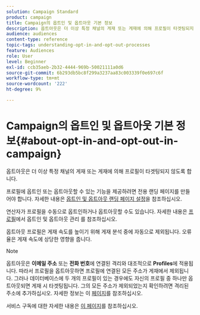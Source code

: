 ```yaml
---
solution: Campaign Standard
product: campaign
title: Campaign의 옵트인 및 옵트아웃 기본 정보
description: 옵트아웃은 더 이상 특정 채널의 게재 또는 게재에 의해 프로필이 타겟팅되지 않도록 합니다.
audience: audiences
content-type: reference
topic-tags: understanding-opt-in-and-opt-out-processes
feature: Audiences
role: User
level: Beginner
exl-id: ccb35aeb-2b32-4444-969b-50021111a0d6
source-git-commit: 6b293db5bc8f299a3237aa83c003339f0e697c6f
workflow-type: tm+mt
source-wordcount: '222'
ht-degree: 9%

---
```


# Campaign의 옵트인 및 옵트아웃 기본 정보{#about-opt-in-and-opt-out-in-campaign}

옵트아웃은 더 이상 특정 채널의 게재 또는 게재에 의해 프로필이 타겟팅되지 않도록 합니다.

프로필에 옵트인 또는 옵트아웃할 수 있는 기능을 제공하려면 전용 랜딩 페이지를 만들어야 합니다. 자세한 내용은 [옵트인 및 옵트아웃 랜딩 페이지 설정](../../audiences/using/managing-opt-in-and-opt-out-in-campaign.md#setting-up-opt-in-and-opt-out-landing-pages)을 참조하십시오.

연산자가 프로필을 수동으로 옵트인하거나 옵트아웃할 수도 있습니다. 자세한 내용은 [프로필](../../audiences/using/managing-opt-in-and-opt-out-in-campaign.md#managing-opt-in-and-opt-out-from-a-profile)에서 옵트인 및 옵트아웃 관리 를 참조하십시오.

옵트아웃 프로필은 게재 속도를 높이기 위해 게재 분석 중에 자동으로 제외됩니다. 오류율은 게재 속도에 상당한 영향을 줍니다.

>[!NOTE]
>
>옵트아웃은 **이메일 주소** 또는 **전화 번호**&#x200B;에 연결된 격리와 대조적으로 **Profiles**&#x200B;에 적용됩니다. 따라서 프로필을 옵트아웃하면 프로필에 연결된 모든 주소가 게재에서 제외됩니다. 그러나 데이터베이스에 두 개의 프로필이 있는 경우에도 자신의 프로필 중 하나만 옵트아웃되면 게재 시 타겟팅됩니다. 그의 모든 주소가 제외되었는지 확인하려면 격리된 주소에 추가하십시오. 자세한 정보는 이 [페이지](../../sending/using/understanding-quarantine-management.md#identifying-quarantined-addresses-for-the-entire-platform)를 참조하십시오.

서비스 구독에 대한 자세한 내용은 [이 페이지](../../audiences/using/about-subscriptions.md)를 참조하십시오.
